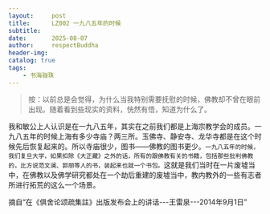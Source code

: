 ```yaml
---
layout:     post
title:      LZ002 一九八五年的时候
subtitle:   
date:       2025-08-07
author:     respectBuddha
header-img: 
catalog: true
tags:
    - 书海骊珠
---
```


> 按：以前总是会觉得，为什么当我特别需要抚慰的时候，佛教却不曾在眼前出现。随着看到些现实的资料，恍然有悟，知道为什么了。

我和敏公上人认识是在一九八五年，其实在之前我们都是上海宗教学会的成员。一九八五年的时候上海有多少寺庙？两三所。玉佛寺、静安寺、龙华寺都是在这个时候先后恢复起来的。所以寺庙很少，图书——佛教的图书更少。```一九八五年的时候，我们复旦大学，如果扣除《大正藏》之外的话，所有的跟佛教有关的书籍，包括那些批判佛教的，比方说范文澜、郭朋等人的书，装起来也就一个书包。```这就是我们当时在一片废墟当中，在佛教以及佛学研究都处在一个劫后重建的废墟当中，教内教外的一些有志者所进行拓荒的这么一个场景。

摘自“在《俱舍论颂疏集註》出版发布会上的讲话---王雷泉---2014年9月1日”